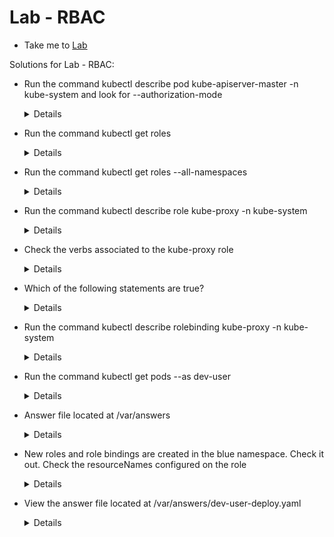 # Lab - RBAC

  - Take me to [Lab](https://kodekloud.com/topic/labs-rbac/)

Solutions for Lab - RBAC:

- Run the command kubectl describe pod kube-apiserver-master -n kube-system and look for --authorization-mode

  <details>

  ```
  $ kubectl describe pod kube-apiserver-master -n kube-system
  ```

  </details>

- Run the command kubectl get roles

  <details>

  ```
  $ kubectl get roles
  ```

  </details>

- Run the command kubectl get roles --all-namespaces

  <details>

  ```
  $ kubectl get roles --all-namespaces
  ```

  </details>

- Run the command kubectl describe role kube-proxy -n kube-system

  <details>

  ```
  $ kubectl describe role kube-proxy -n kube-system
  ```

  </details>

- Check the verbs associated to the kube-proxy role

  <details>

  ```
  $ kubectl describe role kube-proxy -n kube-system
  ```
  </details>

- Which of the following statements are true?

  <details>

  ```
  kube-proxy role can get details of configmap object by the name kube-proxy
  ```
  </details>

- Run the command kubectl describe rolebinding kube-proxy -n kube-system

  <details>

  ```
  $ kubectl describe rolebinding kube-proxy -n kube-system
  ```
  </details>

- Run the command kubectl get pods --as dev-user

  <details>

  ```
  $ kubectl get pods --as dev-user
  ```
  </details>

- Answer file located at /var/answers

  <details>

  ```
  $ kubectl create -f /var/answers/developer-role.yaml
  ```

  </details>

- New roles and role bindings are created in the blue namespace. Check it out. Check the resourceNames configured on the role

  <details>

  ```
  $ kubectl get roles,rolebindings -n blue
  $ kubectl describe role developer -n blue
  $ kubectl edit role developer -n blue (update the resourceNames)
  ```

  </details>

- View the answer file located at /var/answers/dev-user-deploy.yaml

  <details>

  ```
  $ kubectl create -f /var/answers/dev-user-deploy.yaml
  ```

  </details>


